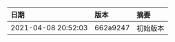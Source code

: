|         日期         |    版本  |                     摘要                     |
| :------------------ | :------- | :------------------------------------------ |
| 2021-04-08 20:52:03 | 662a9247 | 初始版本    |
